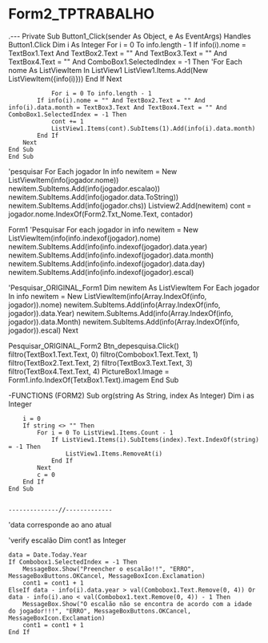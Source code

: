 # Form2_TPTRABALHO
.---
    Private Sub Button1_Click(sender As Object, e As EventArgs) Handles Button1.Click
        Dim i As Integer
        For i = 0 To info.length - 1
            If info(i).nome = TextBox1.Text And TextBox2.Text = "" And TextBox3.Text = "" And TextBox4.Text = "" And ComboBox1.SelectedIndex = -1 Then
                'For Each nome As ListViewItem In ListView1
                ListView1.Items.Add(New ListViewItem({info(i)}))
            End If
        Next
        
                For i = 0 To info.length - 1
            If info(i).nome = "" And TextBox2.Text = "" And info(i).data.month = TextBox3.Text And TextBox4.Text = "" And ComboBox1.SelectedIndex = -1 Then
                cont += 1
                ListView1.Items(cont).SubItems(1).Add(info(i).data.month)
            End If
        Next
    End Sub
    End Sub

'pesquisar
    For Each jogador In info
        newitem = New ListViewItem(info(jogador.nome))
        newitem.SubItems.Add(info(jogador.escalao))
        newitem.SubItems.Add(info(jogador.data.ToString))
        newitem.SubItems.Add(info(jogador.chs))
        Listview2.Add(newitem)
        cont = jogador.nome.IndexOf(Form2.Txt_Nome.Text, contador)
        
        
        
Form1 
'Pesquisar
    For each jogador in info
        newitem =  New ListViewItem(info(info.indexof(jogador).nome)
        newitem.SubItems.Add(info(info.indexof(jogador).data.year)
        newitem.SubItems.Add(info(info.indexof(jogador).data.month)
        newitem.SubItems.Add(info(info.indexof(jogador).data.day)
        newitem.SubItems.Add(info(info.indexof(jogador).escal)
        
        
        
        
        
        
        
        
        
        
        
'Pesquisar_ORIGINAL_Form1
    Dim newitem As ListViewItem
         For Each jogador In info
            newitem = New ListViewItem(info(Array.IndexOf(info, jogador)).nome)
            newitem.SubItems.Add(info(Array.IndexOf(info, jogador)).data.Year)
            newitem.SubItems.Add(info(Array.IndexOf(info, jogador)).data.Month)
            newitem.SubItems.Add(info(Array.IndexOf(info, jogador)).escal)
         Next
    
Pesquisar_ORIGINAL_Form2
Btn_depesquisa.Click()
        filtro(TextBox1.Text.Text, 0)
        filtro(Combobox1.Text.Text, 1)
        filtro(TextBox2.Text.Text, 2)
        filtro(TextBox3.Text.Text, 3)
        filtro(TextBox4.Text.Text, 4)
        PictureBox1.Image =  Form1.info.IndexOf(TetxBox1.Text).imagem
End Sub   
   
   
   
   
   
-FUNCTIONS
(FORM2)
    Sub org(string As String, index As Integer)
        Dim i as Integer
        
        i = 0
        If string <> "" Then
            For i = 0 To ListView1.Items.Count - 1
                If ListView1.Items(i).SubItems(index).Text.IndexOf(string) = -1 Then
                    ListView1.Items.RemoveAt(i)
                End If
            Next
            c = 0
        End If
    End Sub
    
    
    --------------//-------------
    
   'data corresponde ao ano atual 
    
    
'verify escalão
    Dim cont1 as Integer
    
    data = Date.Today.Year
    If Combobox1.SelectedIndex = -1 Then
        MessageBox.Show("Preencher o escalão!!", "ERRO", MessageBoxButtons.OKCancel, MessageBoxIcon.Exclamation)
        cont1 = cont1 + 1
    ElseIf data - info(i).data.year > val(Combobox1.Text.Remove(0, 4)) Or data - info(i).ano < val(Combobox1.text.Remove(0, 4)) - 1 Then
        MessageBox.Show("O escalão não se encontra de acordo com a idade do jogador!!!", "ERRO", MessageBoxButtons.OKCancel, MessageBoxIcon.Exclamation)
        cont1 = cont1 + 1
    End If
